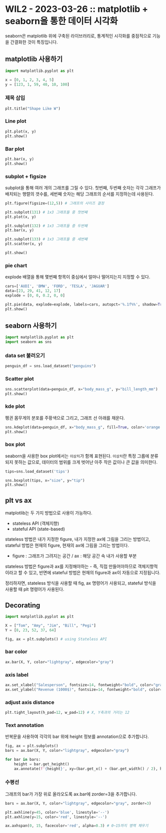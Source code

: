 # WIL2 - 2023-03-26 :: matplotlib + seaborn을 통한 데이터 시각화

seaborn은 matplotlib 위에 구축된 라이브러리로, 통계적인 시각화를 중점적으로 기능을 간결화한 것이 특징입니다. 

## matplotlib 사용하기

```python
import matplotlib.pyplot as plt

x = [0, 1, 2, 3, 4, 5]
y = [123, 1, 59, 40, 10, 100]
```

### 제목 삽입

```python
plt.title("Shape Like W")
```

### Line plot

```python
plt.plot(x, y)
plt.show()
```

### Bar plot

```python
plt.bar(x, y)
plt.show()
```

### subplot + figsize

subplot을 통해 여러 개의 그래프를 그릴 수 있다.
첫번째, 두번째 숫자는 각각 그래프가 배치되는 행렬의 갯수를,
세번째 숫자는 해당 그래프의 순서를 지정하는데 사용된다.

```python
plt.figure(figsize=(12,5)) # 그래프의 사이즈 결정

plt.subplot(131) # 1x3 그래프들 중 첫번째
plt.plot(x, y)

plt.subplot(132) # 1x3 그래프들 중 두번째
plt.bar(x, y)

plt.subplot(133) # 1x3 그래프들 중 세번째
plt.scatter(x, y)

plt.show()
```

### pie chart

explode 배열을 통해 몇번째 항목이 중심에서 얼마나 떨어지는지 지정할 수 있다.

```python
cars=['AUDI', 'BMW', 'FORD', 'TESLA', 'JAGUAR']
data=[23, 29, 41, 12, 17]
explode = [0, 0, 0.2, 0, 0]

plt.pie(data, explode=explode, labels=cars, autopct='%.1f%%', shadow=True)
plt.show()
```

## seaborn 사용하기

```python
import matplotlib.pyplot as plt
import seaborn as sns
```

### data set 불러오기

```python
penguin_df = sns.load_dataset("penguins")
```

### Scatter plot

```python
sns.scatterplot(data=penguin_df, x="body_mass_g", y="bill_length_mm")
plt.show()
```

### kde plot

펭귄 몸무게의 분포를 주황색으로 그리고, 그래프 선 아래를 채운다.

```python
sns.kdeplot(data=penguin_df, x="body_mass_g", fill=True, color='orange')
plt.show()
```

### box plot

seaborn을 사용한 box plot에서는 `이상치`가 함께 표현된다.
`이상치`란 특정 그룹에 분류되지 못하는 값으로, 데이터의 범위를 크게 벗어난 아주 작은 값이나 큰 값을 의미한다.

```python
tips=sns.load_dataset('tips')

sns.boxplot(tips, x="size", y="tip")
plt.show()
```

## plt vs ax

matplotlib는 두 가지 방법으로 사용이 가능하다.
- stateless API (객체지향)
- stateful API (state-based)

stateless 방법은 내가 지정한 figure, 내가 지정한 ax에 그림을 그리는 방법이고,
stateful 방법은 현재의 figure, 현재의 ax에 그림을 그리는 방법이다.
* figure : 그래프가 그려지는 공간 / ax : 해당 공간 속 내가 사용할 부분

stateless 방법은 figure과 ax를 지정해야하는 - 즉, 직접 만들어야하므로 객체지향적이라고 할 수 있고, 반면에 stateful 방법은 현재의 figure과 ax이 자동으로 지정됩니다.

정리하자면, 
stateless 방식을 사용할 때 fig, ax 명령어가 사용되고,
stateful 방식을 사용할 때 plt 명령어가 사용된다.

## Decorating

```python
import matplotlib.pyplot as plt

X = ["Tom", "Amy", "Jim", "Bill", "Pegi"]
Y = [8, 23, 52, 37, 64]

fig, ax = plt.subplots() # using Stateless API
```

### bar color

```python
ax.bar(X, Y, color="lightgray", edgecolor="gray")
```

### axis label

```python
ax.set_xlabel("Salesperson", fontsize=14, fontweight="bold", color="gray")
ax.set_ylabel("Revenue (1000$)", fontsize=14, fontweight="bold", color="gray")
```

### adjust axis distance

```python
plt.tight_layout(h_pad=12, w_pad=12) # X, Y축과의 거리는 12
```

### Text annotation

반복문을 사용하여 각각의 bar 위에 height 정보를 annotation으로 추가합니다.

```python
fig, ax = plt.subplots()
bars = ax.bar(X, Y, color="lightgray", edgecolor="gray")

for bar in bars:
    height = bar.get_height()
    ax.annotate(f'{height}', xy=(bar.get_x() + (bar.get_width() / 2), height), va='bottom', ha='center')
```

### 수평선

그래프의 bar가 가장 위로 올라오도록 ax.bar에 zorder=3을 추가합니다.

```python
bars = ax.bar(X, Y, color="lightgray", edgecolor="gray", zorder=3)

plt.axhline(y=45, color='blue', linestyle='--')
plt.axhline(y=15, color='red', linestyle='--')

ax.axhspan(0, 15, facecolor='red', alpha=0.3) # 0~15까지 영역 채우기
```
